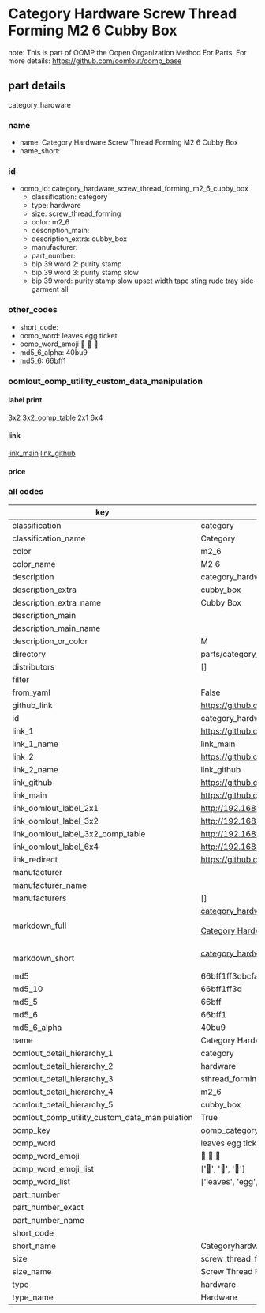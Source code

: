 # Category Hardware Screw Thread Forming M2 6 Cubby Box  

note: This is part of OOMP the Oopen Organization Method For Parts. For more details: https://github.com/oomlout/oomp_base

##  part details
  



category_hardware



### name
* name: Category Hardware Screw Thread Forming M2 6 Cubby Box
* name_short: 
### id
* oomp_id: category_hardware_screw_thread_forming_m2_6_cubby_box
  * classification: category
  * type: hardware
  * size: screw_thread_forming
  * color: m2_6
  * description_main: 
  * description_extra: cubby_box
  * manufacturer: 
  * part_number: 
  * bip 39 word 2: purity stamp
  * bip 39 word 3: purity stamp slow
  * bip 39 word: purity stamp slow upset width tape sting rude tray side garment all

### other_codes
* short_code: 
* oomp_word: leaves egg ticket
* oomp_word_emoji :leaves: :egg: :ticket:
* md5_6_alpha: 40bu9
* md5_6: 66bff1






### oomlout_oomp_utility_custom_data_manipulation
#### label print
[3x2](http://192.168.1.245:1112/?label=oomp%2040bu9)
[3x2_oomp_table](http://192.168.1.108:1112/?label=oomp%2040bu9)
[2x1](http://192.168.1.242:1112/?label=oomp%2040bu9)
[6x4](http://192.168.1.55:1112/?label=oomp%2040bu9)    

#### link

[link_main](https://github.com/oomlout/oomlout_oomp_version_1_messy/tree/main/parts/category_hardware_screw_thread_forming_m2_6_cubby_box) [link_github](https://github.com/oomlout/oomlout_oomp_version_1_messy/tree/main/parts/category_hardware_screw_thread_forming_m2_6_cubby_box)                             

#### price







### all codes 
| key | value |  
| --- | --- |  
| classification | category |  
| classification_name | Category |  
| color | m2_6 |  
| color_name | M2 6 |  
| description | category_hardware |  
| description_extra | cubby_box |  
| description_extra_name | Cubby Box |  
| description_main |  |  
| description_main_name |  |  
| description_or_color | M  |  
| directory | parts/category_hardware_screw_thread_forming_m2_6_cubby_box |  
| distributors | [] |  
| filter |  |  
| from_yaml | False |  
| github_link | https://github.com/oomlout/oomlout_oomp_part_src/tree/main/parts/category_hardware_screw_thread_forming_m2_6_cubby_box |  
| id | category_hardware_screw_thread_forming_m2_6_cubby_box |  
| link_1 | https://github.com/oomlout/oomlout_oomp_version_1_messy/tree/main/parts/category_hardware_screw_thread_forming_m2_6_cubby_box |  
| link_1_name | link_main |  
| link_2 | https://github.com/oomlout/oomlout_oomp_version_1_messy/tree/main/parts/category_hardware_screw_thread_forming_m2_6_cubby_box |  
| link_2_name | link_github |  
| link_github | https://github.com/oomlout/oomlout_oomp_version_1_messy/tree/main/parts/category_hardware_screw_thread_forming_m2_6_cubby_box |  
| link_main | https://github.com/oomlout/oomlout_oomp_version_1_messy/tree/main/parts/category_hardware_screw_thread_forming_m2_6_cubby_box |  
| link_oomlout_label_2x1 | http://192.168.1.242:1112/?label=oomp%2040bu9 |  
| link_oomlout_label_3x2 | http://192.168.1.245:1112/?label=oomp%2040bu9 |  
| link_oomlout_label_3x2_oomp_table | http://192.168.1.108:1112/?label=oomp%2040bu9 |  
| link_oomlout_label_6x4 | http://192.168.1.55:1112/?label=oomp%2040bu9 |  
| link_redirect | https://github.com/oomlout/oomlout_oomp_version_1_messy/tree/main/parts/category_hardware_screw_thread_forming_m2_6_cubby_box |  
| manufacturer |  |  
| manufacturer_name |  |  
| manufacturers | [] |  
| markdown_full | [category_hardware_screw_thread_forming_m2_6_cubby_box](none)<br>[](none)<br>[Category Hardware Screw Thread Forming M2 6 Cubby Box](none)<br><br> |  
| markdown_short | [category_hardware_screw_thread_forming_m2_6_cubby_box](none)<br><br> |  
| md5 | 66bff1ff3dbcfabf777d6ef398751d72 |  
| md5_10 | 66bff1ff3d |  
| md5_5 | 66bff |  
| md5_6 | 66bff1 |  
| md5_6_alpha | 40bu9 |  
| name | Category Hardware Screw Thread Forming M2 6 Cubby Box |  
| oomlout_detail_hierarchy_1 | category |  
| oomlout_detail_hierarchy_2 | hardware |  
| oomlout_detail_hierarchy_3 | sthread_forming |  
| oomlout_detail_hierarchy_4 | m2_6 |  
| oomlout_detail_hierarchy_5 | cubby_box |  
| oomlout_oomp_utility_custom_data_manipulation | True |  
| oomp_key | oomp_category_hardware_screw_thread_forming_m2_6_cubby_box |  
| oomp_word | leaves egg ticket |  
| oomp_word_emoji | :leaves: :egg: :ticket: |  
| oomp_word_emoji_list | [':leaves:', ':egg:', ':ticket:'] |  
| oomp_word_list | ['leaves', 'egg', 'ticket'] |  
| part_number |  |  
| part_number_exact |  |  
| part_number_name |  |  
| short_code |  |  
| short_name | Categoryhardware |  
| size | screw_thread_forming |  
| size_name | Screw Thread Forming |  
| type | hardware |  
| type_name | Hardware |  

